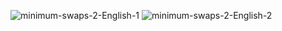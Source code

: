 ![minimum-swaps-2-English-1](https://user-images.githubusercontent.com/45588457/74309902-33afdb80-4daf-11ea-9ae3-bac6e2494925.jpg)
![minimum-swaps-2-English-2](https://user-images.githubusercontent.com/45588457/74309907-36aacc00-4daf-11ea-86ab-563fce4ca682.jpg)
